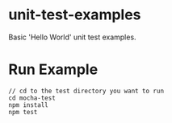 # unit-test-examples
Basic 'Hello World' unit test examples.

# Run Example
```
// cd to the test directory you want to run
cd mocha-test
npm install
npm test
```

